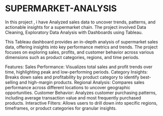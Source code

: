 # SUPERMARKET-ANALYSIS

In this project , i have Analyzed sales data to uncover trends, patterns, and actionable insights for a supermarket chain. The project involved Data Cleaning, Exploratory Data Analysis with Dashboards using Tableau.

This Tableau dashboard provides an in-depth analysis of supermarket sales data, offering insights into key performance metrics and trends. The project focuses on exploring sales, profits, and customer behavior across various dimensions such as product categories, regions, and time periods.

Features:
Sales Performance: Visualizes total sales and profit trends over time, highlighting peak and low-performing periods.
Category Insights: Breaks down sales and profitability by product category to identify best-selling and high-margin products.
Regional Analysis: Compares sales performance across different locations to uncover geographic opportunities.
Customer Behavior: Analyzes customer purchasing patterns, including average transaction value and most frequently purchased products.
Interactive Filters: Allows users to drill down into specific regions, timeframes, or product categories for granular insights.

